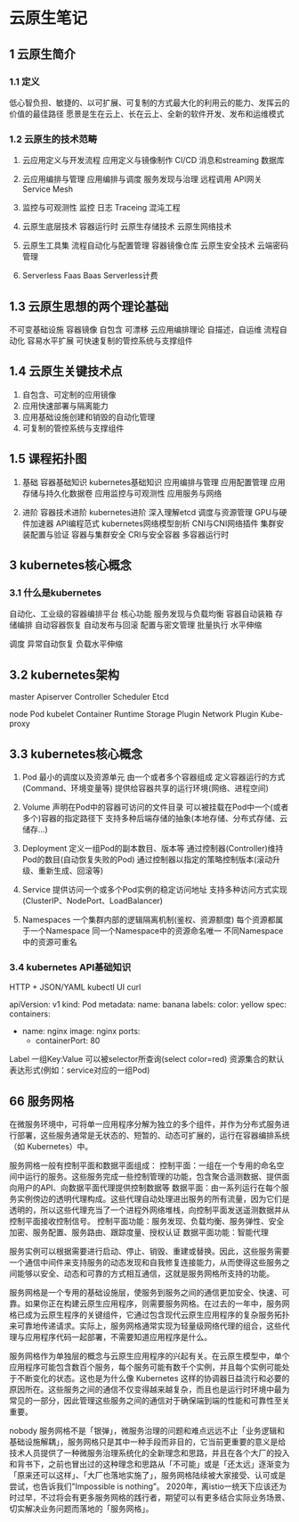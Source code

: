 # 云原生笔记

## 1 云原生简介

### 1.1 定义

低心智负担、敏捷的、以可扩展、可复制的方式最大化的利用云的能力、发挥云的价值的最佳路径
愿景是生在云上、长在云上、全新的软件开发、发布和运维模式

### 1.2 云原生的技术范畴

1. 云应用定义与开发流程
应用定义与镜像制作
CI/CD
消息和streaming
数据库

2. 云应用编排与管理
应用编排与调度
服务发现与治理
远程调用
API网关
Service Mesh

3. 监控与可观测性
监控
日志
Traceing
混沌工程

4. 云原生底层技术
容器运行时
云原生存储技术
云原生网络技术

5. 云原生工具集
流程自动化与配置管理
容器镜像仓库
云原生安全技术
云端密码管理

6. Serverless
Faas
Baas
Serverless计费

## 1.3 云原生思想的两个理论基础

不可变基础设施 容器镜像 自包含 可漂移
云应用编排理论 自描述，自运维 流程自动化 容易水平扩展 可快速复制的管控系统与支撑组件

## 1.4 云原生关键技术点

1. 自包含、可定制的应用镜像
2. 应用快速部署与隔离能力
3. 应用基础设施创建和销毁的自动化管理
4. 可复制的管控系统与支撑组件

## 1.5 课程拓扑图

1. 基础
容器基础知识
kubernetes基础知识
应用编排与管理
应用配置管理
应用存储与持久化数据卷
应用监控与可观测性
应用服务与网络

2. 进阶
容器技术进阶
kubernetes进阶
深入理解etcd
调度与资源管理
GPU与硬件加速器
API编程范式
kubernetes网络模型剖析
CNI与CNI网络插件
集群安装配置与验证
容器与集群安全
CRI与安全容器
多容器运行时

## 3 kubernetes核心概念

### 3.1 什么是kubernetes

自动化、工业级的容器编排平台
核心功能
服务发现与负载均衡
容器自动装箱
存储编排
自动容器恢复
自动发布与回滚
配置与密文管理
批量执行
水平伸缩

调度
异常自动恢复
负载水平伸缩

## 3.2 kubernetes架构

master
Apiserver
Controller
Scheduler
Etcd

node
Pod
kubelet
Container Runtime
Storage Plugin
Network Plugin
Kube-proxy

## 3.3 kubernetes核心概念

1. Pod
最小的调度以及资源单元
由一个或者多个容器组成
定义容器运行的方式(Command、环境变量等)
提供给容器共享的运行环境(网络、进程空间)

2. Volume
声明在Pod中的容器可访问的文件目录
可以被挂载在Pod中一个(或者多个)容器的指定路径下
支持多种后端存储的抽象(本地存储、分布式存储、云储存...)

3. Deployment
定义一组Pod的副本数目、版本等
通过控制器(Controller)维持Pod的数目(自动恢复失败的Pod)
通过控制器以指定的策略控制版本(滚动升级、重新生成、回滚等)

4. Service
提供访问一个或多个Pod实例的稳定访问地址
支持多种访问方式实现(ClusterIP、NodePort、LoadBalancer)

5. Namespaces
一个集群内部的逻辑隔离机制(鉴权、资源额度)
每个资源都属于一个Namespace
同一个Namespace中的资源命名唯一
不同Namespace中的资源可重名

### 3.4 kubernetes API基础知识

HTTP + JSON/YAML
kubectl
UI
curl

apiVersion: v1
kind: Pod
metadata:
 name: banana
 labels:
 color: yellow
spec:
 containers:
 - name: nginx
   image: nginx
   ports:
   - containerPort: 80

Label
一组Key:Value
可以被selector所查询(select color=red)
资源集合的默认表达形式(例如：service对应的一组Pod)

## 66 服务网格

在微服务环境中，可将单一应用程序分解为独立的多个组件，并作为分布式服务进行部署，这些服务通常是无状态的、短暂的、动态可扩展的，运行在容器编排系统（如 Kubernetes）中。

服务网格一般有控制平面和数据平面组成：
控制平面：一组在一个专用的命名空间中运行的服务。这些服务完成一些控制管理的功能，包含聚合遥测数据、提供面向用户的API、向数据平面代理提供控制数据等
数据平面：由一系列运行在每个服务实例傍边的透明代理构成。这些代理自动处理进出服务的所有流量，因为它们是透明的，所以这些代理充当了一个进程外网络堆栈，向控制平面发送遥测数据并从控制平面接收控制信号。
控制平面功能：服务发现、负载均衡、服务弹性、安全加密、服务配置、服务路由、跟踪度量、授权认证
数据平面功能：智能代理

服务实例可以根据需要进行启动、停止、销毁、重建或替换。因此，这些服务需要一个通信中间件来支持服务的动态发现和自我修复连接能力，从而使得这些服务之间能够以安全、动态和可靠的方式相互通信，这就是服务网格所支持的功能。

服务网格是一个专用的基础设施层，使服务到服务之间的通信更加安全、快速、可靠。如果你正在构建云原生应用程序，则需要服务网格。在过去的一年中，服务网格已成为云原生程序的关键组件，它通过包含现代云原生应用程序的复杂服务拓扑来可靠地传递请求。实际上，服务网格通常实现为轻量级网络代理的组合，这些代理与应用程序代码一起部署，不需要知道应用程序是什么。

服务网格作为单独层的概念与云原生应用程序的兴起有关。在云原生模型中，单个应用程序可能包含数百个服务，每个服务可能有数千个实例，并且每个实例可能处于不断变化的状态。这也是为什么像 Kubernetes 这样的协调器日益流行和必要的原因所在。这些服务之间的通信不仅变得越来越复杂，而且也是运行时环境中最为常见的一部分，因此管理这些服务之间的通信对于确保端到端的性能和可靠性至关重要。

nobody
服务网格不是「银弹」，微服务治理的问题和难点远远不止「业务逻辑和基础设施解耦」，服务网格只是其中一种手段而非目的，它当前更重要的意义是给技术人员提供了一种微服务治理系统化的全新理念和思路，并且在各个大厂的投入和背书下，之前也冒出过的这种理念和思路从「不可能」或是「还太远」逐渐变为「原来还可以这样」、「大厂也落地实施了」，服务网格陆续被大家接受、认可或是尝试，也告诉我们"Impossible is nothing”。
2020年，离istio一统天下应该还为时过早，不过将会有更多服务网格的践行者，期望可以有更多结合实际业务场景、切实解决业务问题而落地的「服务网格」。